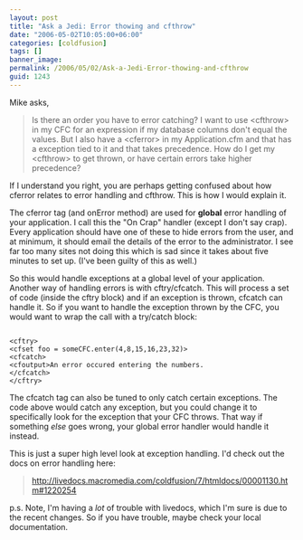 ```yaml
---
layout: post
title: "Ask a Jedi: Error thowing and cfthrow"
date: "2006-05-02T10:05:00+06:00"
categories: [coldfusion]
tags: []
banner_image: 
permalink: /2006/05/02/Ask-a-Jedi-Error-thowing-and-cfthrow
guid: 1243
---
```


Mike asks, 

<blockquote>
Is there an order you have to error catching?  I want to use &lt;cfthrow&gt; in my CFC for an expression if my database columns don't equal the values.  But I also have a &lt;cferror&gt; in my Application.cfm and that has a exception tied to it and that takes precedence.  How do I get my &lt;cfthrow&gt; to get thrown, or have certain errors take higher precedence?
</blockquote>

If I understand you right, you are perhaps getting confused about how cferror relates to error handling and cfthrow. This is how I would explain it. 

The cferror tag (and onError method) are used for <b>global</b> error handling of your application. I call this the "On Crap" handler (except I don't say crap). Every application should have one of these to hide errors from the user, and at minimum, it should email the details of the error to the administrator. I see far too many sites not doing this which is sad since it takes about five minutes to set up. (I've been guilty of this as well.)

So this would handle exceptions at a global level of your application. Another way of handling errors is with cftry/cfcatch. This will process a set of code (inside the cftry block) and if an exception is thrown, cfcatch can handle it. So if you want to handle the exception thrown by the CFC, you would want to wrap the call with a try/catch block:

<code>
&lt;cftry&gt;
&lt;cfset foo = someCFC.enter(4,8,15,16,23,32)&gt;
&lt;cfcatch&gt;
&lt;cfoutput&gt;An error occured entering the numbers.
&lt;/cfcatch&gt;
&lt;/cftry&gt;
</code>

The cfcatch tag can also be tuned to only catch certain exceptions. The code above would catch any exception, but you could change it to specifically look for the exception that your CFC throws. That way if something <i>else</i> goes wrong, your global error handler would handle it instead.

This is just a super high level look at exception handling. I'd check out the docs on error handling here:

<blockquote>
<a href="http://livedocs.macromedia.com/coldfusion/7/htmldocs/00001130.htm#1220254">http://livedocs.macromedia.com/coldfusion/7/htmldocs/00001130.htm#1220254</a>
</blockquote>

p.s. Note, I'm having a <i>lot</i> of trouble with livedocs,  which I'm sure is due to the recent changes. So if you have trouble, maybe check your local documentation.